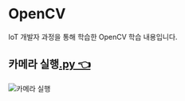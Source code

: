 # OpenCV
IoT 개발자 과정을 통해 학습한 OpenCV 학습 내용입니다.

## 카메라 실행[.py 👈 ](https://github.com/HongryeolSeong/StudyRaspberryPi21/blob/main/OpenCV/opencv_ex01.py)
![카메라 실행](https://github.com/HongryeolSeong/StudyRaspberryPi21/blob/main/OpenCV/ocvimg/01_%EC%B9%B4%EB%A9%94%EB%9D%BC%EC%8B%A4%ED%96%89.gif)
